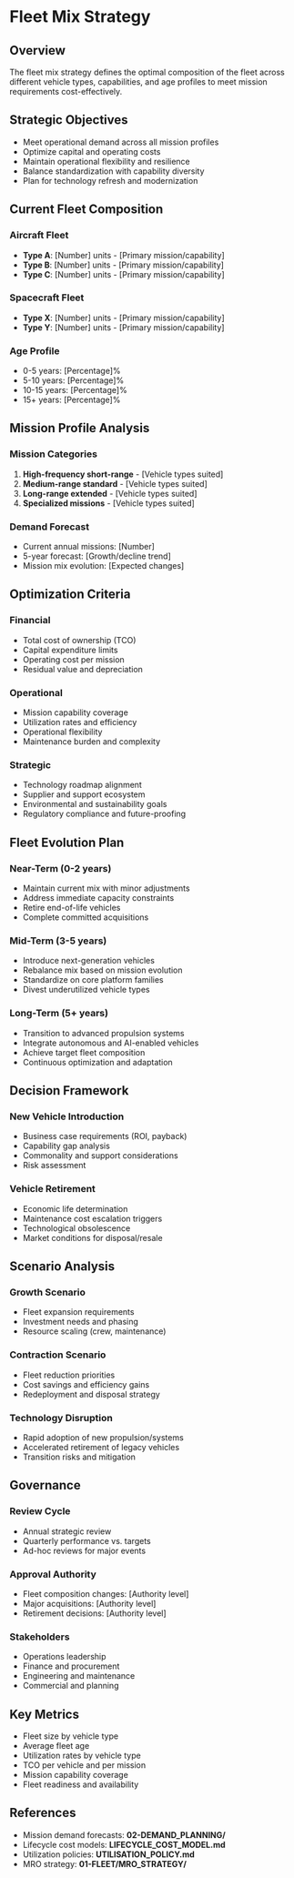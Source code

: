 # Fleet Mix Strategy

## Overview

The fleet mix strategy defines the optimal composition of the fleet across different vehicle types, capabilities, and age profiles to meet mission requirements cost-effectively.

## Strategic Objectives

- Meet operational demand across all mission profiles
- Optimize capital and operating costs
- Maintain operational flexibility and resilience
- Balance standardization with capability diversity
- Plan for technology refresh and modernization

## Current Fleet Composition

### Aircraft Fleet
- **Type A**: [Number] units - [Primary mission/capability]
- **Type B**: [Number] units - [Primary mission/capability]
- **Type C**: [Number] units - [Primary mission/capability]

### Spacecraft Fleet
- **Type X**: [Number] units - [Primary mission/capability]
- **Type Y**: [Number] units - [Primary mission/capability]

### Age Profile
- 0-5 years: [Percentage]%
- 5-10 years: [Percentage]%
- 10-15 years: [Percentage]%
- 15+ years: [Percentage]%

## Mission Profile Analysis

### Mission Categories
1. **High-frequency short-range** - [Vehicle types suited]
2. **Medium-range standard** - [Vehicle types suited]
3. **Long-range extended** - [Vehicle types suited]
4. **Specialized missions** - [Vehicle types suited]

### Demand Forecast
- Current annual missions: [Number]
- 5-year forecast: [Growth/decline trend]
- Mission mix evolution: [Expected changes]

## Optimization Criteria

### Financial
- Total cost of ownership (TCO)
- Capital expenditure limits
- Operating cost per mission
- Residual value and depreciation

### Operational
- Mission capability coverage
- Utilization rates and efficiency
- Operational flexibility
- Maintenance burden and complexity

### Strategic
- Technology roadmap alignment
- Supplier and support ecosystem
- Environmental and sustainability goals
- Regulatory compliance and future-proofing

## Fleet Evolution Plan

### Near-Term (0-2 years)
- Maintain current mix with minor adjustments
- Address immediate capacity constraints
- Retire end-of-life vehicles
- Complete committed acquisitions

### Mid-Term (3-5 years)
- Introduce next-generation vehicles
- Rebalance mix based on mission evolution
- Standardize on core platform families
- Divest underutilized vehicle types

### Long-Term (5+ years)
- Transition to advanced propulsion systems
- Integrate autonomous and AI-enabled vehicles
- Achieve target fleet composition
- Continuous optimization and adaptation

## Decision Framework

### New Vehicle Introduction
- Business case requirements (ROI, payback)
- Capability gap analysis
- Commonality and support considerations
- Risk assessment

### Vehicle Retirement
- Economic life determination
- Maintenance cost escalation triggers
- Technological obsolescence
- Market conditions for disposal/resale

## Scenario Analysis

### Growth Scenario
- Fleet expansion requirements
- Investment needs and phasing
- Resource scaling (crew, maintenance)

### Contraction Scenario
- Fleet reduction priorities
- Cost savings and efficiency gains
- Redeployment and disposal strategy

### Technology Disruption
- Rapid adoption of new propulsion/systems
- Accelerated retirement of legacy vehicles
- Transition risks and mitigation

## Governance

### Review Cycle
- Annual strategic review
- Quarterly performance vs. targets
- Ad-hoc reviews for major events

### Approval Authority
- Fleet composition changes: [Authority level]
- Major acquisitions: [Authority level]
- Retirement decisions: [Authority level]

### Stakeholders
- Operations leadership
- Finance and procurement
- Engineering and maintenance
- Commercial and planning

## Key Metrics

- Fleet size by vehicle type
- Average fleet age
- Utilization rates by vehicle type
- TCO per vehicle and per mission
- Mission capability coverage
- Fleet readiness and availability

## References

- Mission demand forecasts: **02-DEMAND_PLANNING/**
- Lifecycle cost models: **LIFECYCLE_COST_MODEL.md**
- Utilization policies: **UTILISATION_POLICY.md**
- MRO strategy: **01-FLEET/MRO_STRATEGY/**
